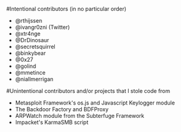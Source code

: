#Intentional contributors (in no particular order)

- @rthijssen
- @ivangr0zni (Twitter)
- @xtr4nge
- @DrDinosaur
- @secretsquirrel
- @binkybear
- @0x27
- @golind
- @mmetince
- @niallmerrigan

#Unintentional contributors and/or projects that I stole code from

- Metasploit Framework's os.js and Javascript Keylogger module
- The Backdoor Factory and BDFProxy
- ARPWatch module from the Subterfuge Framework
- Impacket's KarmaSMB script